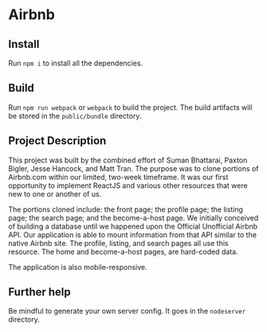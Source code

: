 # Airbnb

## Install

Run `npm i` to install all the dependencies.

## Build

Run `npm run webpack` or `webpack` to build the project. The build artifacts will be stored in the `public/bundle` directory.

## Project Description

This project was built by the combined effort of Suman Bhattarai, Paxton Bigler, Jesse Hancock, and Matt Tran. The purpose was to clone portions of Airbnb.com within our limited, two-week timeframe. It was our first opportunity to implement ReactJS and various other resources that were new to one or another of us. 

The portions cloned include: the front page; the profile page; the listing page; the search page; and the become-a-host page. We initially conceived of building a database until we happened upon the Official Unofficial Airbnb API. Our application is able to mount information from that API similar to the native Airbnb site. The profile, listing, and search pages all use this resource. The home and become-a-host pages, are hard-coded data.

The application is also mobile-responsive. 

## Further help

Be mindful to generate your own server config. It goes in the `nodeserver` directory.
